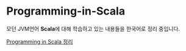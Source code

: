 # Programming-in-Scala

모던 JVM언어 **Scala**에 대해 학습하고 있는 내용들을 한국어로 정리 중입니다.

[Programming in Scala 정리](docs/programming-in-scala-intro.md)